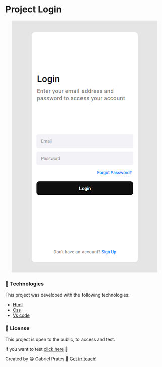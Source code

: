 # Project Login

<p align="center">
<img src="./assets/login.png"  alt="exemplo imagem">
</p>

### 🚀 Technologies
 
This project was developed with the following technologies:

- <a href="https://en.wikipedia.org/wiki/HTML">Html</a>
- <a href="https://en.wikipedia.org/wiki/CSS">Css</a>
- <a href="https://code.visualstudio.com/">Vs code</a>

### 📝 License

This project is open to the public, to access and test.

If you want to test <a href="https://gabrielprt.github.io/Project-login/">click here</a> 🎯

Created by 😁 Gabriel Prates 👋 <a href="https://github.com/GabrielPrt">Get in touch!</a>